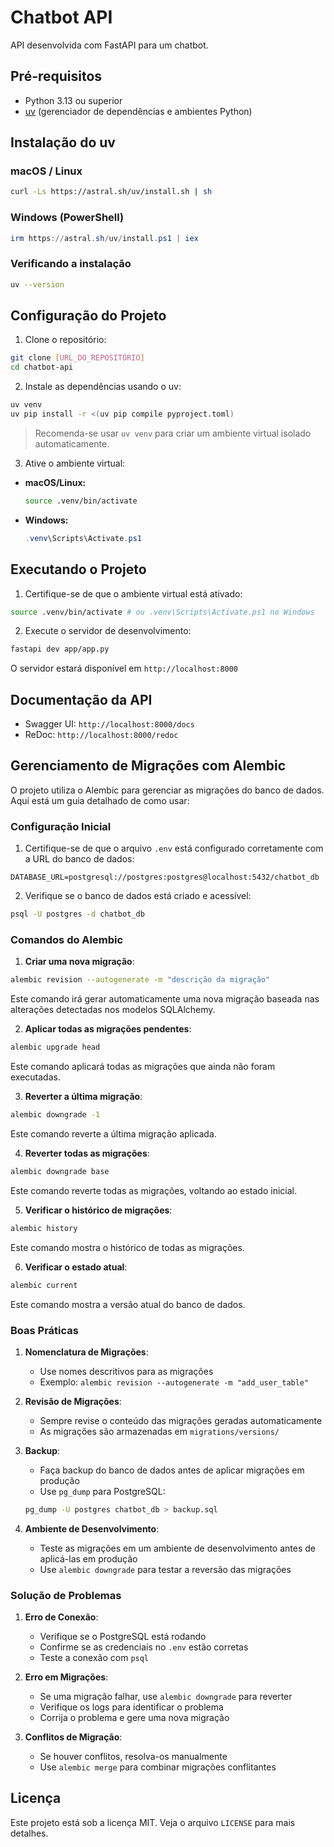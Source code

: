 # Chatbot API

API desenvolvida com FastAPI para um chatbot.

## Pré-requisitos

- Python 3.13 ou superior
- [uv](https://github.com/astral-sh/uv) (gerenciador de dependências e ambientes Python)

## Instalação do uv

### macOS / Linux
```bash
curl -Ls https://astral.sh/uv/install.sh | sh
```

### Windows (PowerShell)
```powershell
irm https://astral.sh/uv/install.ps1 | iex
```

### Verificando a instalação
```bash
uv --version
```

## Configuração do Projeto

1. Clone o repositório:
```bash
git clone [URL_DO_REPOSITÓRIO]
cd chatbot-api
```

2. Instale as dependências usando o uv:
```bash
uv venv
uv pip install -r <(uv pip compile pyproject.toml)
```

> Recomenda-se usar `uv venv` para criar um ambiente virtual isolado automaticamente.

3. Ative o ambiente virtual:
- **macOS/Linux:**
  ```bash
  source .venv/bin/activate
  ```
- **Windows:**
  ```powershell
  .venv\Scripts\Activate.ps1
  ```

## Executando o Projeto

1. Certifique-se de que o ambiente virtual está ativado:
```bash
source .venv/bin/activate # ou .venv\Scripts\Activate.ps1 no Windows
```

2. Execute o servidor de desenvolvimento:
```bash
fastapi dev app/app.py
```

O servidor estará disponível em `http://localhost:8000`

## Documentação da API

- Swagger UI: `http://localhost:8000/docs`
- ReDoc: `http://localhost:8000/redoc`


## Gerenciamento de Migrações com Alembic

O projeto utiliza o Alembic para gerenciar as migrações do banco de dados. Aqui está um guia detalhado de como usar:

### Configuração Inicial

1. Certifique-se de que o arquivo `.env` está configurado corretamente com a URL do banco de dados:
```
DATABASE_URL=postgresql://postgres:postgres@localhost:5432/chatbot_db
```

2. Verifique se o banco de dados está criado e acessível:
```bash
psql -U postgres -d chatbot_db
```

### Comandos do Alembic

1. **Criar uma nova migração**:
```bash
alembic revision --autogenerate -m "descrição da migração"
```
Este comando irá gerar automaticamente uma nova migração baseada nas alterações detectadas nos modelos SQLAlchemy.

2. **Aplicar todas as migrações pendentes**:
```bash
alembic upgrade head
```
Este comando aplicará todas as migrações que ainda não foram executadas.

3. **Reverter a última migração**:
```bash
alembic downgrade -1
```
Este comando reverte a última migração aplicada.

4. **Reverter todas as migrações**:
```bash
alembic downgrade base
```
Este comando reverte todas as migrações, voltando ao estado inicial.

5. **Verificar o histórico de migrações**:
```bash
alembic history
```
Este comando mostra o histórico de todas as migrações.

6. **Verificar o estado atual**:
```bash
alembic current
```
Este comando mostra a versão atual do banco de dados.

### Boas Práticas

1. **Nomenclatura de Migrações**:
   - Use nomes descritivos para as migrações
   - Exemplo: `alembic revision --autogenerate -m "add_user_table"`

2. **Revisão de Migrações**:
   - Sempre revise o conteúdo das migrações geradas automaticamente
   - As migrações são armazenadas em `migrations/versions/`

3. **Backup**:
   - Faça backup do banco de dados antes de aplicar migrações em produção
   - Use `pg_dump` para PostgreSQL:
   ```bash
   pg_dump -U postgres chatbot_db > backup.sql
   ```

4. **Ambiente de Desenvolvimento**:
   - Teste as migrações em um ambiente de desenvolvimento antes de aplicá-las em produção
   - Use `alembic downgrade` para testar a reversão das migrações

### Solução de Problemas

1. **Erro de Conexão**:
   - Verifique se o PostgreSQL está rodando
   - Confirme se as credenciais no `.env` estão corretas
   - Teste a conexão com `psql`

2. **Erro em Migrações**:
   - Se uma migração falhar, use `alembic downgrade` para reverter
   - Verifique os logs para identificar o problema
   - Corrija o problema e gere uma nova migração

3. **Conflitos de Migração**:
   - Se houver conflitos, resolva-os manualmente
   - Use `alembic merge` para combinar migrações conflitantes


## Licença

Este projeto está sob a licença MIT. Veja o arquivo `LICENSE` para mais detalhes.
